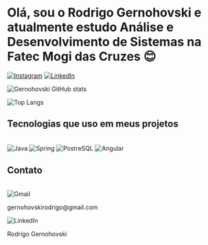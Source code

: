 # Olá, sou o Rodrigo Gernohovski e atualmente estudo Análise e Desenvolvimento de Sistemas na Fatec Mogi das Cruzes 😊

[![Instagram](https://img.shields.io/badge/Instagram-E4405F?style=for-the-badge&logo=instagram&logoColor=white)](https://www.instagram.com/grnhvsk/)
[![LinkedIn](https://img.shields.io/badge/LinkedIn-0077B5?style=for-the-badge&logo=linkedin&logoColor=white)](https://www.linkedin.com/in/rodrigo-gernohovski/)

![Gernohovski GitHub stats](https://github-readme-stats.vercel.app/api?username=Gernohovski&show_icons=true&theme=radical)


![Top Langs](https://github-readme-stats.vercel.app/api/top-langs/?username=Gernohovski&hide_progress=true)

## Tecnologias que uso em meus projetos

<div style = "display: inline_block"><br/>
    <img align="center" alt="Java" src ="https://img.shields.io/badge/Java-ED8B00?style=for-the-badge&logo=openjdk&logoColor=white" />
    <img align="center" alt="Spring" src ="https://img.shields.io/badge/Spring-6DB33F?style=for-the-badge&logo=spring&logoColor=white" />
    <img align="center" alt="PostreSQL" src ="https://img.shields.io/badge/PostgreSQL-316192?style=for-the-badge&logo=postgresql&logoColor=white" />
    <img align="center" alt="Angular" src ="https://img.shields.io/badge/Angular-DD0031?style=for-the-badge&logo=angular&logoColor=white" />
</div>

## Contato

<div style = "display: inline_block"><br/>
    <img align="center" alt="Gmail" src ="https://img.shields.io/badge/Gmail-D14836?style=for-the-badge&logo=gmail&logoColor=white" />
    <p>gernohovskirodrigo@gmail.com</p>
    <p></p>
    <img align="center" alt="LinkedIn" src ="https://img.shields.io/badge/LinkedIn-0077B5?style=for-the-badge&logo=linkedin&logoColor=white)https://img.shields.io/badge/LinkedIn-0077B5?style=for-the-badge&logo=linkedin&logoColor=white" />
    <p>Rodrigo Gernohovski</p>
</div>
